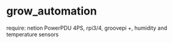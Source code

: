 # grow_automation
require: netion PowerPDU 4PS, rpi3/4, groovepi +, humidity and temperature sensors
